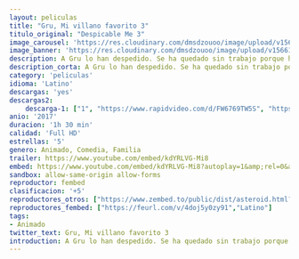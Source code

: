 ```yaml
---
layout: peliculas
title: "Gru, Mi villano favorito 3"
titulo_original: "Despicable Me 3"
image_carousel: 'https://res.cloudinary.com/dmsdzouoo/image/upload/v1566169429/villano3-min_z1v8f6.jpg'
image_banner: 'https://res.cloudinary.com/dmsdzouoo/image/upload/v1566169431/villano3-banner-min_m02ksp.jpg'
description: A Gru lo han despedido. Se ha quedado sin trabajo porque ha dejado escapar al supervillano Balthazar Bratt, estrella infantil de los años 80 que con la llegada de la pubertad lo perdió todo y ha estado creando el caos en todo el planeta. Además, Gru va a conocer a su hermano gemelo Dru y tendrá que decidir si está listo para continuar la tradición familiar de dedicarse al crimen, y unirse a el para llevar a cabo un último golpe. Aunque ha dejado esa vida atrás,volverá a convertirse Gru en un villano
description_corta: A Gru lo han despedido. Se ha quedado sin trabajo porque ha dejado escapar al supervillano Balthazar Bratt, estrella infantil de los años 80 que con la llegada de la pubertad lo perdió todo y ha estado creando el caos en todo el planeta. Además, Gru va a conocer a su hermano gemelo Dru y..
category: 'peliculas'
idioma: 'Latino'
descargas: 'yes'
descargas2:
    descarga-1: ["1", "https://www.rapidvideo.com/d/FW6769TW5S", "https://www.google.com/s2/favicons?domain=www.rapidvideo.com","RapidVideo","https://res.cloudinary.com/imbriitneysam/image/upload/v1541473684/mexico.png", "Latino", "Full HD"]
anio: '2017'
duracion: '1h 30 min'
calidad: 'Full HD'
estrellas: '5'
genero: Animado, Comedia, Familia
trailer: https://www.youtube.com/embed/kdYRLVG-Mi8
embed: https://www.youtube.com/embed/kdYRLVG-Mi8?autoplay=1&amp;rel=0&amp;hd=1&border=0&wmode=opaque&enablejsapi=1&modestbranding=1&controls=1&showinfo=0
sandbox: allow-same-origin allow-forms
reproductor: fembed
clasificacion: '+5'
reproductores_otros: ["https://www.zembed.to/public/dist/asteroid.html?id=08e253adfc98605ea997aace8814e544&title=Despicable%20Me%203","Latino","https://gdriveplayer.io/embed2.php?link=6YRRzsdPsHeIxMm8EsqNaQk%252FydpXfAo9XvqX6Zo3Wc2UVpBjHTICNebSfXxHlhgObPIYL4Q0l8clAMkP%252FciVnM4MA0phFssIN0mAj5ZvcGUdT5RdVqsd%252Br12%252BafbCVTFaNHBOZAe01t929ksTxIAD7ttP6MNZAVYsHXKzA%252BvUBlW0MEGFttdl310nEXgxje4xon7OZdQRKHHYIg4LexRAj","Latino","https://movcloud.net/embed/tb-noggvYB1o","Latino","https://api.cuevana3.io/stream/index.php?file=ek5lbm9xYWNrS0xYMTZLa2xNbkdvY3ZTb3BtZng4TGp6ZFpobGFMUGtOelcwcUZmbWRIVzRkakVuS0JnbEplcG1KUnNZSlRTMGViVTBxZGdsdEhPb3JHcW8zT1ZsODZqc3B4cFlLRFNsUT09","Latino","https://mstream.press/svmjspspnatg","Latino"]
reproductores_fembed: ["https://feurl.com/v/4doj5y0zy91","Latino"]
tags:
- Animado
twitter_text: Gru, Mi villano favorito 3
introduction: A Gru lo han despedido. Se ha quedado sin trabajo porque ha dejado escapar al supervillano Balthazar Bratt, estrella infantil de los años 80 que con la llegada de la pubertad lo perdió todo y ha estado creando el caos en todo el planeta. Además, Gru va a conocer a su hermano gemelo Dru y..
---
```












